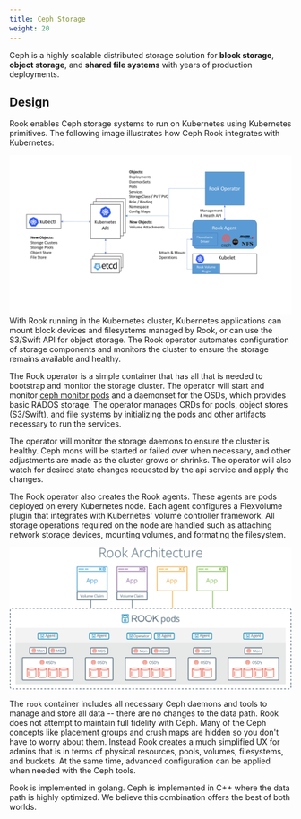 ```yaml
---
title: Ceph Storage
weight: 20
---
```


Ceph is a highly scalable distributed storage solution for **block storage**, **object storage**, and **shared file systems** with years of production deployments.

## Design

Rook enables Ceph storage systems to run on Kubernetes using Kubernetes primitives. The following image illustrates how Ceph Rook integrates with Kubernetes:

![Rook Architecture on Kubernetes](rook-architecture.png)
With Rook running in the Kubernetes cluster, Kubernetes applications can
mount block devices and filesystems managed by Rook, or can use the S3/Swift API for object storage. The Rook operator
automates configuration of storage components and monitors the cluster to ensure the storage remains available
and healthy.

The Rook operator is a simple container that has all that is needed to bootstrap
and monitor the storage cluster. The operator will start and monitor [ceph monitor pods](https://github.com/rook/rook/blob/master/design/mon-health.md) and a daemonset for the OSDs, which provides basic
RADOS storage. The operator manages CRDs for pools, object stores (S3/Swift), and file systems by initializing the pods and other artifacts necessary to
run the services.

The operator will monitor the storage daemons to ensure the cluster is healthy. Ceph mons will be started or failed over when necessary, and
other adjustments are made as the cluster grows or shrinks.  The operator will also watch for desired state changes
requested by the api service and apply the changes.

The Rook operator also creates the Rook agents. These agents are pods deployed on every Kubernetes node. Each agent configures a Flexvolume plugin that integrates with Kubernetes' volume controller framework. All storage operations required on the node are handled such as attaching network storage devices, mounting volumes, and formating the filesystem.

![Rook Components on Kubernetes](kubernetes.png)

The `rook` container includes all necessary Ceph daemons and tools to manage and store all data -- there are no changes to the data path.
Rook does not attempt to maintain full fidelity with Ceph. Many of the Ceph concepts like placement groups and crush maps
are hidden so you don't have to worry about them. Instead Rook creates a much simplified UX for admins that is in terms
of physical resources, pools, volumes, filesystems, and buckets. At the same time, advanced configuration can be applied when needed with the Ceph tools.

Rook is implemented in golang. Ceph is implemented in C++ where the data path is highly optimized. We believe
this combination offers the best of both worlds.
